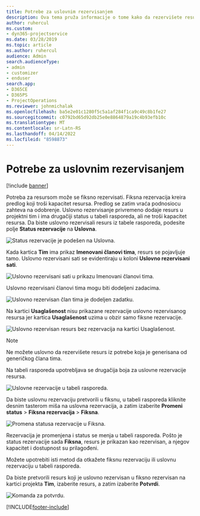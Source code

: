 ```yaml
---
title: Potrebe za uslovnim rezervisanjem
description: Ova tema pruža informacije o tome kako da rezervišete resurse prema potrebama za uslovnim rezervisanjem.
author: ruhercul
ms.custom:
- dyn365-projectservice
ms.date: 03/28/2019
ms.topic: article
ms.author: ruhercul
audience: Admin
search.audienceType:
- admin
- customizer
- enduser
search.app:
- D365CE
- D365PS
- ProjectOperations
ms.reviewer: johnmichalak
ms.openlocfilehash: ba5e2e01c1280f5c5a1af284f1ca9c49c8b1fe27
ms.sourcegitcommit: c0792bd65d92db25e0e8864879a19c4b93efb10c
ms.translationtype: MT
ms.contentlocale: sr-Latn-RS
ms.lasthandoff: 04/14/2022
ms.locfileid: "8598873"
---
```

# <a name="soft-book-requirements"></a>Potrebe za uslovnim rezervisanjem

[!include [banner](../includes/psa-now-project-operations.md)]

Potreba za resursom može se fiksno rezervisati. Fiksna rezervacija kreira predlog koji troši kapacitet resursa. Predlog se zatim vraća podnosiocu zahteva na odobrenje. Uslovno rezervisanje privremeno dodaje resurs u projektni tim i ima drugačiji status u tabeli rasporeda, ali ne troši kapacitet resursa. Da biste uslovno rezervisali resurs iz tabele rasporeda, podesite polje **Status rezervacije** na **Uslovna**.

![Status rezervacije je podešen na Uslovna.](media/Resource-Management-image77.png)

Kada kartica **Tim** ima prikaz **Imenovani članovi tima**, resurs se pojavljuje tamo. Uslovno rezervisani sati se evidentiraju u koloni **Uslovno rezervisani sati**.

![Uslovno rezervisani sati u prikazu Imenovani članovi tima.](media/Resource-Management-image78.png)

Uslovno rezervisani članovi tima mogu biti dodeljeni zadacima.

![Uslovno rezervisan član tima je dodeljen zadatku.](media/Resource-Management-image79.png)

Na kartici **Usaglašenost** nisu prikazane rezervacije uslovno rezervisanog resursa jer kartica **Usaglašenost** uzima u obzir samo fiksne rezervacije.

![Uslovno rezervisan resurs bez rezervacija na kartici Usaglašenost.](media/Resource-Management-image80.png)

> [!NOTE]
> Ne možete uslovno da rezervišete resurs iz potrebe koja je generisana od generičkog člana tima.

Na tabeli rasporeda upotrebljava se drugačija boja za uslovne rezervacije resursa.

![Uslovne rezervacije u tabeli rasporeda.](media/Resource-Management-image81.png)

Da biste uslovnu rezervaciju pretvorili u fiksnu, u tabeli rasporeda kliknite desnim tasterom miša na uslovna rezervacija, a zatim izaberite **Promeni status** \> **Fiksna rezervacija** \> **Fiksna**.

![Promena statusa rezervacije u Fiksna.](media/Resource-Management-image82.png)

Rezervacija je promenjena i status se menja u tabeli rasporeda. Pošto je status rezervacije sada **Fiksna**, resurs je prikazan kao rezervisan, a njegov kapacitet i dostupnost su prilagođeni.

Možete upotrebiti isti metod da otkažete fiksnu rezervaciju ili uslovnu rezervaciju u tabeli rasporeda.

Da biste pretvorili resurs koji je uslovno rezervisan u fiksno rezervisan na kartici projekta **Tim**, izaberite resurs, a zatim izaberite **Potvrdi**.

![Komanda za potvrdu.](media/Resource-Management-image83.png)


[!INCLUDE[footer-include](../includes/footer-banner.md)]
